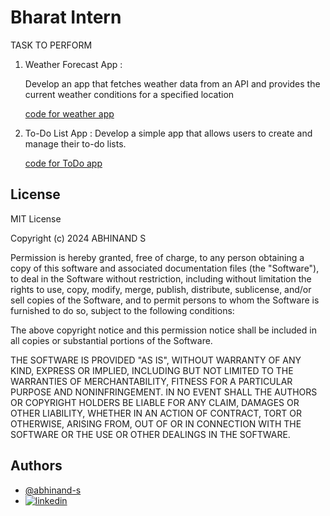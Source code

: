 
# Bharat Intern

TASK TO PERFORM

1. Weather Forecast App :
    
    Develop an app that fetches weather data
    from an API and provides the current
    weather conditions for a specified location

    [code for weather app](https://github.com/Abhinand-s/BHARAT_INTERN/tree/main/weatherapp)

2. To-Do List App :
    Develop a simple app that allows users to
    create and manage their to-do lists.

    [code for ToDo app](https://github.com/Abhinand-s/BHARAT_INTERN/tree/main/TO-DO)
    
           



                                                                            


                                                            
## License


MIT License

Copyright (c) 2024 ABHINAND S

Permission is hereby granted, free of charge, to any person obtaining a copy
of this software and associated documentation files (the "Software"), to deal
in the Software without restriction, including without limitation the rights
to use, copy, modify, merge, publish, distribute, sublicense, and/or sell
copies of the Software, and to permit persons to whom the Software is
furnished to do so, subject to the following conditions:

The above copyright notice and this permission notice shall be included in all
copies or substantial portions of the Software.

THE SOFTWARE IS PROVIDED "AS IS", WITHOUT WARRANTY OF ANY KIND, EXPRESS OR
IMPLIED, INCLUDING BUT NOT LIMITED TO THE WARRANTIES OF MERCHANTABILITY,
FITNESS FOR A PARTICULAR PURPOSE AND NONINFRINGEMENT. IN NO EVENT SHALL THE
AUTHORS OR COPYRIGHT HOLDERS BE LIABLE FOR ANY CLAIM, DAMAGES OR OTHER
LIABILITY, WHETHER IN AN ACTION OF CONTRACT, TORT OR OTHERWISE, ARISING FROM,
OUT OF OR IN CONNECTION WITH THE SOFTWARE OR THE USE OR OTHER DEALINGS IN THE
SOFTWARE.



## Authors

- [@abhinand-s](https://github.com/Abhinand-s)
- [![linkedin](https://img.shields.io/badge/linkedin-0A66C2?style=for-the-badge&logo=linkedin&logoColor=white)](https://www.linkedin.com/in/abhinands123)

